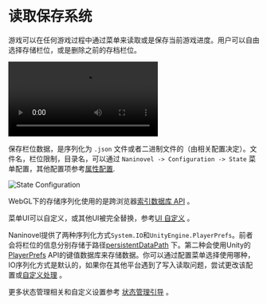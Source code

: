 # 读取保存系统

游戏可以在任何游戏过程中通过菜单来读取或是保存当前游戏进度。用户可以自由选择存储栏位，或是删除之前的存档栏位。

![](https://i.gyazo.com/a7109097f6abbeea16d6fe773bfffb3f.mp4)

保存栏位数据，是序列化为 `.json`      文件或者二进制文件的（由相关配置决定）。文件名，栏位限制，目录名，可以通过
 `Naninovel -> Configuration -> State` 菜单配置，其他配置项参考[属性配置](/zh/guide/configuration#保存状态).


![State Configuration](https://i.gyazo.com/f9a2462d19eb228224f1dcd5302d6b1c.png)

WebGL下的存储序列化使用的是跨浏览器[索引数据库 API](https://en.wikipedia.org/wiki/Indexed_Database_API) 。

菜单UI可以自定义，或其他UI被完全替换，参考[UI 自定义](/zh/guide/user-interface#UI自定义) 。

Naninovel提供了两种序列化方式`System.IO`和`UnityEngine.PlayerPrefs`。前者会将栏位的信息分别存储于路径[persistentDataPath](https://docs.unity3d.com/ScriptReference/Application-persistentDataPath.html)
下。第二种会使用Unity的[PlayerPrefs](https://docs.unity3d.com/ScriptReference/PlayerPrefs.html) API的键值数据库来存储数据。你可以通过配置菜单选择使用哪种，IO序列化方式是默认的，如果你在其他平台遇到了写入读取问题，尝试更改该配置或[自定义处理](/zh/guide/state-management#自定义序列化处理器) 。

更多状态管理相关和自定义设置参考 [状态管理引导](/zh/guide/state-management) 。
